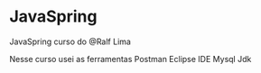# JavaSpring
JavaSpring curso do @Ralf Lima

Nesse curso usei as ferramentas
Postman
Eclipse IDE
Mysql
Jdk
